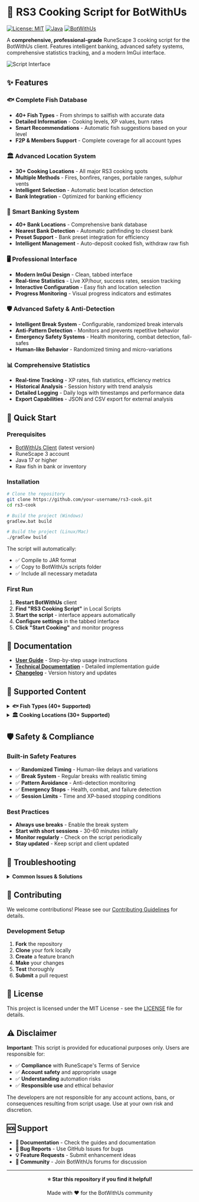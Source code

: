 # 🍳 RS3 Cooking Script for BotWithUs

[![License: MIT](https://img.shields.io/badge/License-MIT-yellow.svg)](https://opensource.org/licenses/MIT)
[![Java](https://img.shields.io/badge/Java-17+-orange.svg)](https://www.oracle.com/java/)
[![BotWithUs](https://img.shields.io/badge/BotWithUs-Compatible-blue.svg)](https://botwithus.net/)

A **comprehensive, professional-grade** RuneScape 3 cooking script for the BotWithUs client. Features intelligent banking, advanced safety systems, comprehensive statistics tracking, and a modern ImGui interface.

![Script Interface](https://via.placeholder.com/800x400/2c3e50/ecf0f1?text=RS3+Cooking+Script+Interface)

## ✨ Features

### 🐟 **Complete Fish Database**
- **40+ Fish Types** - From shrimps to sailfish with accurate data
- **Detailed Information** - Cooking levels, XP values, burn rates
- **Smart Recommendations** - Automatic fish suggestions based on your level
- **F2P & Members Support** - Complete coverage for all account types

### 🏛️ **Advanced Location System**
- **30+ Cooking Locations** - All major RS3 cooking spots
- **Multiple Methods** - Fires, bonfires, ranges, portable ranges, sulphur vents
- **Intelligent Selection** - Automatic best location detection
- **Bank Integration** - Optimized for banking efficiency

### 🏦 **Smart Banking System**
- **40+ Bank Locations** - Comprehensive bank database
- **Nearest Bank Detection** - Automatic pathfinding to closest bank
- **Preset Support** - Bank preset integration for efficiency
- **Intelligent Management** - Auto-deposit cooked fish, withdraw raw fish

### 🖥️ **Professional Interface**
- **Modern ImGui Design** - Clean, tabbed interface
- **Real-time Statistics** - Live XP/hour, success rates, session tracking
- **Interactive Configuration** - Easy fish and location selection
- **Progress Monitoring** - Visual progress indicators and estimates

### 🛡️ **Advanced Safety & Anti-Detection**
- **Intelligent Break System** - Configurable, randomized break intervals
- **Anti-Pattern Detection** - Monitors and prevents repetitive behavior
- **Emergency Safety Systems** - Health monitoring, combat detection, fail-safes
- **Human-like Behavior** - Randomized timing and micro-variations

### 📊 **Comprehensive Statistics**
- **Real-time Tracking** - XP rates, fish statistics, efficiency metrics
- **Historical Analysis** - Session history with trend analysis
- **Detailed Logging** - Daily logs with timestamps and performance data
- **Export Capabilities** - JSON and CSV export for external analysis

## 🚀 Quick Start

### Prerequisites
- [BotWithUs Client](https://botwithus.net/) (latest version)
- RuneScape 3 account
- Java 17 or higher
- Raw fish in bank or inventory

### Installation
```bash
# Clone the repository
git clone https://github.com/your-username/rs3-cook.git
cd rs3-cook

# Build the project (Windows)
gradlew.bat build

# Build the project (Linux/Mac)
./gradlew build
```

The script will automatically:
- ✅ Compile to JAR format
- ✅ Copy to BotWithUs scripts folder
- ✅ Include all necessary metadata

### First Run
1. **Restart BotWithUs** client
2. **Find "RS3 Cooking Script"** in Local Scripts
3. **Start the script** - interface appears automatically
4. **Configure settings** in the tabbed interface
5. **Click "Start Cooking"** and monitor progress

## 📖 Documentation

- **[User Guide](USER_GUIDE.md)** - Step-by-step usage instructions
- **[Technical Documentation](DOCUMENTATION.md)** - Detailed implementation guide
- **[Changelog](CHANGELOG.md)** - Version history and updates

## 🎯 Supported Content

<details>
<summary><strong>🐟 Fish Types (40+ Supported)</strong></summary>

### Free-to-Play Fish
| Fish | Level | XP | Burn Level | Notes |
|------|-------|----|-----------|----|
| Shrimps | 1 | 30 | Never | Perfect starter |
| Sardine | 1 | 40 | Never | Good early option |
| Herring | 5 | 50 | Never | Low level training |
| Trout | 15 | 70 | 20 | Popular F2P choice |
| Pike | 20 | 80 | 25 | Decent experience |
| Salmon | 25 | 90 | 30 | Good mid-level |
| Tuna | 30 | 100 | 35 | Solid choice |
| Lobster | 40 | 120 | 45 | Popular training |
| Swordfish | 45 | 140 | 50 | High level F2P |

### Members Fish (Selection)
| Fish | Level | XP | Burn Level | Notes |
|------|-------|----|-----------|----|
| Karambwan | 30 | 190 | 35 | Excellent XP |
| Monkfish | 62 | 150 | 67 | Popular choice |
| Shark | 80 | 210 | 85 | High level |
| Rocktail | 93 | 225 | 98 | Elite training |
| Sailfish | 99 | 270 | Never | Best XP rates |

</details>

<details>
<summary><strong>🏛️ Cooking Locations (30+ Supported)</strong></summary>

### Free-to-Play Locations
- **Lumbridge Range** - Best F2P location, close bank upstairs
- **Varrock East Bank** - Popular, near Grand Exchange  
- **Al Kharid Range** - Good alternative with nearby bank
- **Edgeville Range** - Convenient location near bank
- **Grand Exchange Bonfire** - Increased XP rates

### Members Locations
- **Rogues' Den** - Excellent bank proximity (5 tiles)
- **Cooking Guild** - Best range location, requires chef's hat
- **Catherby** - Popular for fishing/cooking combination
- **Prifddinas** - High-level location with crystal range
- **Max Guild** - Premium location for maxed players

</details>

## 🛡️ Safety & Compliance

### Built-in Safety Features
- ✅ **Randomized Timing** - Human-like delays and variations
- ✅ **Break System** - Regular breaks with realistic timing
- ✅ **Pattern Avoidance** - Anti-detection monitoring
- ✅ **Emergency Stops** - Health, combat, and failure detection
- ✅ **Session Limits** - Time and XP-based stopping conditions

### Best Practices
- **Always use breaks** - Enable the break system
- **Start with short sessions** - 30-60 minutes initially
- **Monitor regularly** - Check on the script periodically
- **Stay updated** - Keep script and client updated

## 🔧 Troubleshooting

<details>
<summary><strong>Common Issues & Solutions</strong></summary>

### Script Not Appearing
- ✅ Check JAR file is in `%USERPROFILE%\BotWithUs\scripts\local\`
- ✅ Verify `script.ini` is included in JAR
- ✅ Restart BotWithUs client completely
- ✅ Check console for error messages

### Compilation Issues
- ✅ Ensure Java 17+ is installed
- ✅ Use IntelliJ IDEA for building
- ✅ Run `gradlew clean build` for fresh compilation

### Banking Problems
- ✅ Ensure raw fish are in bank
- ✅ Check bank preset configuration
- ✅ Verify bank location accessibility

</details>

## 🤝 Contributing

We welcome contributions! Please see our [Contributing Guidelines](CONTRIBUTING.md) for details.

### Development Setup
1. **Fork** the repository
2. **Clone** your fork locally
3. **Create** a feature branch
4. **Make** your changes
5. **Test** thoroughly
6. **Submit** a pull request

## 📄 License

This project is licensed under the MIT License - see the [LICENSE](LICENSE) file for details.

## ⚠️ Disclaimer

**Important**: This script is provided for educational purposes only. Users are responsible for:

- ✅ **Compliance** with RuneScape's Terms of Service
- ✅ **Account safety** and appropriate usage
- ✅ **Understanding** automation risks
- ✅ **Responsible use** and ethical behavior

The developers are not responsible for any account actions, bans, or consequences resulting from script usage. Use at your own risk and discretion.

## 🆘 Support

- **📖 Documentation** - Check the guides and documentation
- **🐛 Bug Reports** - Use GitHub Issues for bugs
- **💡 Feature Requests** - Submit enhancement ideas
- **💬 Community** - Join BotWithUs forums for discussion

---

<div align="center">

**⭐ Star this repository if you find it helpful!**

Made with ❤️ for the BotWithUs community

</div>
